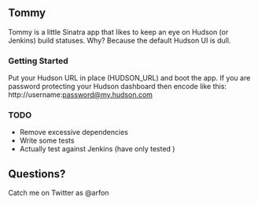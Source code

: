 ## Tommy

Tommy is a little Sinatra app that likes to keep an eye on Hudson (or Jenkins) build statuses. Why? Because the default Hudson UI is dull.

### Getting Started

Put your Hudson URL in place (HUDSON_URL) and boot the app. If you are password protecting your Hudson dashboard then encode like this: http://username:password@my.hudson.com
 
### TODO

  - Remove excessive dependencies
  - Write some tests
  - Actually test against Jenkins (have only tested )

## Questions?

Catch me on Twitter as @arfon